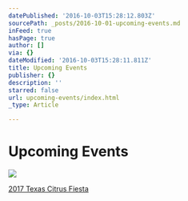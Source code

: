 ```yaml
---
datePublished: '2016-10-03T15:28:12.803Z'
sourcePath: _posts/2016-10-01-upcoming-events.md
inFeed: true
hasPage: true
author: []
via: {}
dateModified: '2016-10-03T15:28:11.811Z'
title: Upcoming Events
publisher: {}
description: ''
starred: false
url: upcoming-events/index.html
_type: Article

---
```

# Upcoming Events
![](https://the-grid-user-content.s3-us-west-2.amazonaws.com/47d6c16e-f38a-4814-bb80-35b698836f0e.jpg)

[2017 Texas Citrus Fiesta][0]

[0]: http://www.texascitrusfiesta.org/2017-events "2017 Texas Citrus Fiesta"
